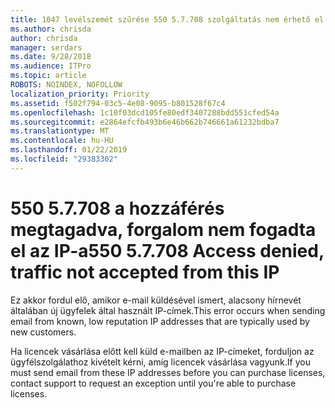 ```yaml
---
title: 1047 levélszemét szűrése 550 5.7.708 szolgáltatás nem érhető el. Hozzáférés megtagadva, nem fogadta el az az IP-forgalom
ms.author: chrisda
author: chrisda
manager: serdars
ms.date: 9/28/2018
ms.audience: ITPro
ms.topic: article
ROBOTS: NOINDEX, NOFOLLOW
localization_priority: Priority
ms.assetid: f502f794-03c5-4e08-9095-b801528f67c4
ms.openlocfilehash: 1c10f03dcd105fe80edf3407288bdd551cfed54a
ms.sourcegitcommit: e2864efcfb493b6e46b662b746661a61232bdba7
ms.translationtype: MT
ms.contentlocale: hu-HU
ms.lasthandoff: 01/22/2019
ms.locfileid: "29383302"
---
```

# <a name="550-57708-access-denied-traffic-not-accepted-from-this-ip"></a><span data-ttu-id="d028b-103">550 5.7.708 a hozzáférés megtagadva, forgalom nem fogadta el az IP-a</span><span class="sxs-lookup"><span data-stu-id="d028b-103">550 5.7.708 Access denied, traffic not accepted from this IP</span></span>

<span data-ttu-id="d028b-104">Ez akkor fordul elő, amikor e-mail küldésével ismert, alacsony hírnevét általában új ügyfelek által használt IP-címek.</span><span class="sxs-lookup"><span data-stu-id="d028b-104">This error occurs when sending email from known, low reputation IP addresses that are typically used by new customers.</span></span>
  
<span data-ttu-id="d028b-105">Ha licencek vásárlása előtt kell küld e-mailben az IP-címeket, forduljon az ügyfélszolgálathoz kivételt kérni, amíg licencek vásárlása vagyunk.</span><span class="sxs-lookup"><span data-stu-id="d028b-105">If you must send email from these IP addresses before you can purchase licenses, contact support to request an exception until you're able to purchase licenses.</span></span>
  

